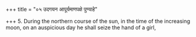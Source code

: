 +++
title = "०५ उदगयन आपूर्यमाणपक्षे पुण्याहे"

+++
5. During the northern course of the sun, in the time of the increasing moon, on an auspicious day he shall seize the hand of a girl,
